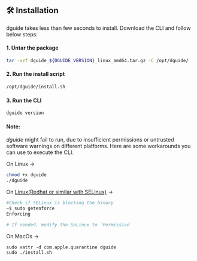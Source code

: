 ## 🛠️ Installation
dguide takes less than few seconds to install. Download the CLI and follow below steps:
#### 1. Untar the package

```sh
tar -xzf dguide_${DGUIDE_VERSION}_linux_amd64.tar.gz -C /opt/dguide/
```

#### 2. Run the install script

```sh
/opt/dguide/install.sh
```
#### 3. Run the CLI

```sh
dguide version
```

#### Note:

_dguide_ might fail to run, due to insufficient permissions or untrusted software warnings on different platforms. Here are some workarounds you can use to execute the CLI.

On Linux ->
```sh
chmod +x dguide
./dguide
```
On [Linux(Redhat or similar with SELinux)](https://docs.redhat.com/en/documentation/red_hat_enterprise_linux/7/html/selinux_users_and_administrators_guide/sect-security-enhanced_linux-introduction-selinux_modes#sect-Security-Enhanced_Linux-Introduction-SELinux_Modes) -> 
```sh
#Check if SELinux is blocking the binary 
~$ sudo getenforce
Enforcing

# If needed, modify the SeLinux to `Permissive` 
```

On MacOs ->
```
sudo xattr -d com.apple.quarantine dguide
sudo ./install.sh
```
